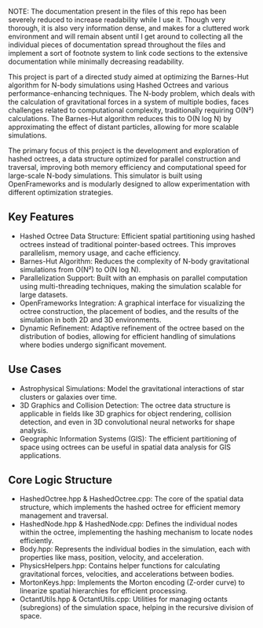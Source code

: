 NOTE: The documentation present in the files of this repo has been severely reduced to increase readability while I use it. Though very thorough, it is also very information dense, and makes for a cluttered work environment and will remain absent until I get around to collecting all the individual pieces of documentation spread throughout the files and implement a sort of footnote system to link code sections to the extensive documentation while minimally decreasing readability. 


This project is part of a directed study aimed at optimizing the Barnes-Hut algorithm for N-body simulations using Hashed Octrees and various performance-enhancing techniques. The N-body problem, which deals with the calculation of gravitational forces in a system of multiple bodies, faces challenges related to computational complexity, traditionally requiring O(N²) calculations. The Barnes-Hut algorithm reduces this to O(N log N) by approximating the effect of distant particles, allowing for more scalable simulations.

The primary focus of this project is the development and exploration of hashed octrees, a data structure optimized for parallel construction and traversal, improving both memory efficiency and computational speed for large-scale N-body simulations. This simulator is built using OpenFrameworks and is modularly designed to allow experimentation with different optimization strategies.

## Key Features
  - Hashed Octree Data Structure: Efficient spatial partitioning using hashed octrees instead of traditional pointer-based octrees. This improves parallelism, memory usage, and cache efficiency.
  - Barnes-Hut Algorithm: Reduces the complexity of N-body gravitational simulations from O(N²) to O(N log N).
  - Parallelization Support: Built with an emphasis on parallel computation using multi-threading techniques, making the simulation scalable for large datasets.
  - OpenFrameworks Integration: A graphical interface for visualizing the octree construction, the placement of bodies, and the results of the simulation in both 2D and 3D environments.
  - Dynamic Refinement: Adaptive refinement of the octree based on the distribution of bodies, allowing for efficient handling of simulations where bodies undergo significant movement.


## Use Cases
  - Astrophysical Simulations: Model the gravitational interactions of star clusters or galaxies over time.
  - 3D Graphics and Collision Detection: The octree data structure is applicable in fields like 3D graphics for object rendering, collision detection, and even in 3D convolutional neural networks for shape analysis.
  - Geographic Information Systems (GIS): The efficient partitioning of space using octrees can be useful in spatial data analysis for GIS applications.


## Core Logic Structure
  - HashedOctree.hpp & HashedOctree.cpp: The core of the spatial data structure, which implements the hashed octree for efficient memory management and traversal.
  - HashedNode.hpp & HashedNode.cpp: Defines the individual nodes within the octree, implementing the hashing mechanism to locate nodes efficiently.
  - Body.hpp: Represents the individual bodies in the simulation, each with properties like mass, position, velocity, and acceleration.
  - PhysicsHelpers.hpp: Contains helper functions for calculating gravitational forces, velocities, and accelerations between bodies.
  - MortonKeys.hpp: Implements the Morton encoding (Z-order curve) to linearize spatial hierarchies for efficient processing.
  - OctantUtils.hpp & OctantUtils.cpp: Utilities for managing octants (subregions) of the simulation space, helping in the recursive division of space.
